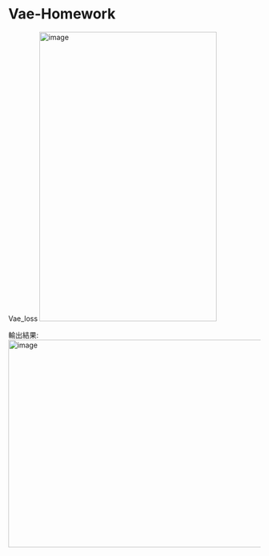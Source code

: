 # Vae-Homework


Vae_loss
<img width="354" height="577" alt="image" src="https://github.com/user-attachments/assets/9e5727d7-d1e4-4b1e-946e-8dcbf60574a9" />


輸出結果:
<img width="1800" height="414" alt="image" src="https://github.com/user-attachments/assets/32a7520d-058c-49b1-a627-3987ef048318" />
